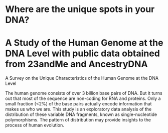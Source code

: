 # Where are the unique spots in your DNA?
# A Study of the Human Genome at the DNA Level with public data obtained from 23andMe and AncestryDNA

A Survey on the Unique Characteristics of the Human Genome at the DNA Level

The human genome consists of over 3 billion base pairs of DNA. But it turns out that most of the sequence are non-coding for RNA and proteins. Only a small fraction (<2%) of the base pairs actually encode information that makes us who we are. This study is an exploratory data analysis of the distribution of these variable DNA fragments, known as single-nucleotide polymorphisms. The pattern of distribution may provide insights to the process of human evolution. 
